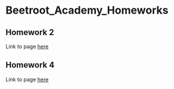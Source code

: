 # Beetroot_Academy_Homeworks   
   
## Homework 2   
Link to page [here](https://ruslana-p.github.io/Beetroot_Academy_Homeworks/Homework-2/index.html)

## Homework 4  
Link to page [here](https://ruslana-p.github.io/Beetroot_Academy_Homeworks/Homework-4/index.html)  
